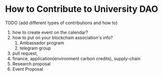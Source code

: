 # How to Contribute to University DAO

TODO (add different types of contributions and how to)


1. how to create event on the calendar?
2. how to put on your blockchain association's info?
   1. Ambassador program
   2. telegram group
3. pull request, 
4. finance, application(environment carbon credits), supply-chain
5. Research proposal
6. Event Proposal